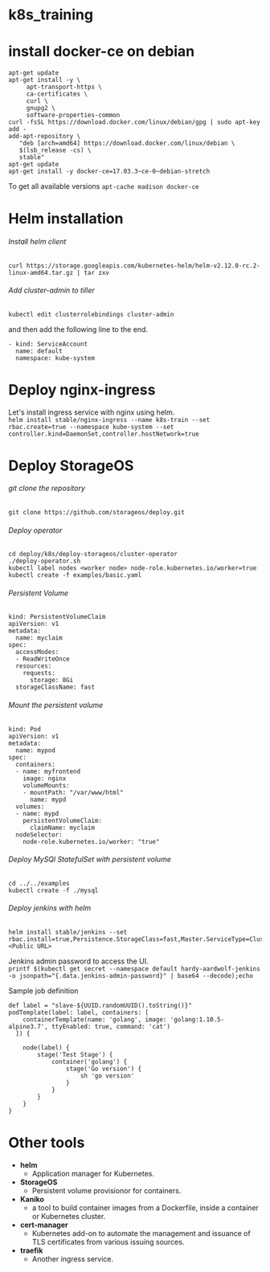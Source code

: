 # k8s_training

# install docker-ce on debian
```
apt-get update
apt-get install -y \
     apt-transport-https \
     ca-certificates \
     curl \
     gnupg2 \
     software-properties-common
curl -fsSL https://download.docker.com/linux/debian/gpg | sudo apt-key add -
add-apt-repository \
   "deb [arch=amd64] https://download.docker.com/linux/debian \
   $(lsb_release -cs) \
   stable"
apt-get update
apt-get install -y docker-ce=17.03.3~ce-0~debian-stretch
```
To get all available versions
`apt-cache madison docker-ce`

# Helm installation
###### Install helm client
`curl https://storage.googleapis.com/kubernetes-helm/helm-v2.12.0-rc.2-linux-amd64.tar.gz | tar zxv`

###### Add cluster-admin to tiller
`kubectl edit clusterrolebindings cluster-admin`  

and then add the following line to the end.
```
- kind: ServiceAccount
  name: default
  namespace: kube-system
```


# Deploy nginx-ingress
Let's install ingress service with nginx using helm.  
`helm install stable/nginx-ingress --name k8s-train --set rbac.create=true --namespace kube-system --set controller.kind=DaemonSet,controller.hostNetwork=true`


# Deploy StorageOS
###### git clone the repository
`git clone https://github.com/storageos/deploy.git`
###### Deploy operator
```
cd deploy/k8s/deploy-storageos/cluster-operator
./deploy-operator.sh
kubectl label nodes <worker node> node-role.kubernetes.io/worker=true
kubectl create -f examples/basic.yaml
```
###### Persistent Volume
```
kind: PersistentVolumeClaim
apiVersion: v1
metadata:
  name: myclaim
spec:
  accessModes:
  - ReadWriteOnce
  resources:
    requests:
      storage: 8Gi
  storageClassName: fast
```
###### Mount the persistent volume
```
kind: Pod
apiVersion: v1
metadata:
  name: mypod
spec:
  containers:
  - name: myfrontend
    image: nginx
    volumeMounts:
    - mountPath: "/var/www/html"
      name: mypd
  volumes:
  - name: mypd
    persistentVolumeClaim:
      claimName: myclaim
  nodeSelector:
    node-role.kubernetes.io/worker: "true"
```

###### Deploy MySQl StatefulSet with persistent volume
```
cd ../../examples
kubectl create -f ./mysql
```

###### Deploy jenkins with helm
```
helm install stable/jenkins --set rbac.install=true,Persistence.StorageClass=fast,Master.ServiceType=ClusterIP,Master.HostName=<Public URL>
```

Jenkins admin password to access the UI.  
`printf $(kubectl get secret --namespace default hardy-aardwolf-jenkins -o jsonpath="{.data.jenkins-admin-password}" | base64 --decode);echo`

Sample job definition
```
def label = "slave-${UUID.randomUUID().toString()}"
podTemplate(label: label, containers: [
    containerTemplate(name: 'golang', image: 'golang:1.10.5-alpine3.7', ttyEnabled: true, command: 'cat')
  ]) {

    node(label) {
        stage('Test Stage') {
            container('golang') {
                stage('Go version') {
                    sh 'go version'
                }
            }
        }
    }    
}
```

# Other tools
- **helm**
  - Application manager for Kubernetes. 
- **StorageOS**
  - Persistent volume provisionor for containers. 
- **Kaniko**
  - a tool to build container images from a Dockerfile, inside a container or Kubernetes cluster.
- **cert-manager**
  - Kubernetes add-on to automate the management and issuance of TLS certificates from various issuing sources.
- **traefik**
  - Another ingress service. 
 
